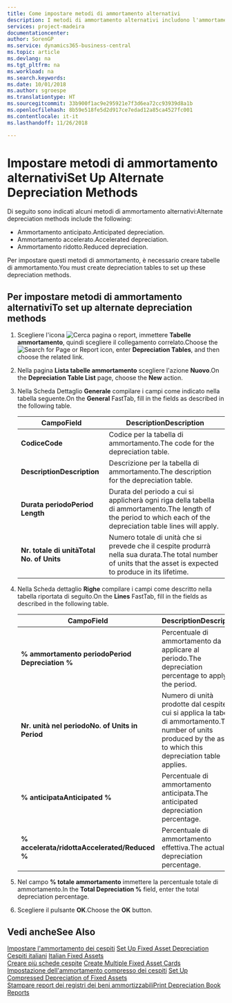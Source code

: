 ```yaml
---
title: Come impostare metodi di ammortamento alternativi
description: I metodi di ammortamento alternativi includono l'ammortamento anticipato, accelerato e ridotto.
services: project-madeira
documentationcenter: 
author: SorenGP
ms.service: dynamics365-business-central
ms.topic: article
ms.devlang: na
ms.tgt_pltfrm: na
ms.workload: na
ms.search.keywords: 
ms.date: 10/01/2018
ms.author: sgroespe
ms.translationtype: HT
ms.sourcegitcommit: 33b900f1ac9e295921e7f3d6ea72cc93939d8a1b
ms.openlocfilehash: 8b59e518fe5d2d917ce7edad12a85ca4527fc001
ms.contentlocale: it-it
ms.lasthandoff: 11/26/2018

---
```

# <a name="set-up-alternate-depreciation-methods"></a><span data-ttu-id="a2cda-103">Impostare metodi di ammortamento alternativi</span><span class="sxs-lookup"><span data-stu-id="a2cda-103">Set Up Alternate Depreciation Methods</span></span>
<span data-ttu-id="a2cda-104">Di seguito sono indicati alcuni metodi di ammortamento alternativi:</span><span class="sxs-lookup"><span data-stu-id="a2cda-104">Alternate depreciation methods include the following:</span></span>  

- <span data-ttu-id="a2cda-105">Ammortamento anticipato.</span><span class="sxs-lookup"><span data-stu-id="a2cda-105">Anticipated depreciation.</span></span>  
- <span data-ttu-id="a2cda-106">Ammortamento accelerato.</span><span class="sxs-lookup"><span data-stu-id="a2cda-106">Accelerated depreciation.</span></span>  
- <span data-ttu-id="a2cda-107">Ammortamento ridotto.</span><span class="sxs-lookup"><span data-stu-id="a2cda-107">Reduced depreciation.</span></span>  

<span data-ttu-id="a2cda-108">Per impostare questi metodi di ammortamento, è necessario creare tabelle di ammortamento.</span><span class="sxs-lookup"><span data-stu-id="a2cda-108">You must create depreciation tables to set up these depreciation methods.</span></span>  

## <a name="to-set-up-alternate-depreciation-methods"></a><span data-ttu-id="a2cda-109">Per impostare metodi di ammortamento alternativi</span><span class="sxs-lookup"><span data-stu-id="a2cda-109">To set up alternate depreciation methods</span></span>  

1.  <span data-ttu-id="a2cda-110">Scegliere l'icona ![Cerca pagina o report](../../media/ui-search/search_small.png "icona Cerca pagina o report"), immettere **Tabelle ammortamento**, quindi scegliere il collegamento correlato.</span><span class="sxs-lookup"><span data-stu-id="a2cda-110">Choose the ![Search for Page or Report](../../media/ui-search/search_small.png "Search for Page or Report icon") icon, enter **Depreciation Tables**, and then choose the related link.</span></span>  
2.  <span data-ttu-id="a2cda-111">Nella pagina **Lista tabelle ammortamento** scegliere l'azione **Nuovo**.</span><span class="sxs-lookup"><span data-stu-id="a2cda-111">On the **Depreciation Table List** page, choose the **New** action.</span></span>  
3.  <span data-ttu-id="a2cda-112">Nella Scheda Dettaglio **Generale** compilare i campi come indicato nella tabella seguente.</span><span class="sxs-lookup"><span data-stu-id="a2cda-112">On the **General** FastTab, fill in the fields as described in the following table.</span></span>  

    |<span data-ttu-id="a2cda-113">Campo</span><span class="sxs-lookup"><span data-stu-id="a2cda-113">Field</span></span>|<span data-ttu-id="a2cda-114">Description</span><span class="sxs-lookup"><span data-stu-id="a2cda-114">Description</span></span>|  
    |---------------------------------|---------------------------------------|  
    |<span data-ttu-id="a2cda-115">**Codice**</span><span class="sxs-lookup"><span data-stu-id="a2cda-115">**Code**</span></span>|<span data-ttu-id="a2cda-116">Codice per la tabella di ammortamento.</span><span class="sxs-lookup"><span data-stu-id="a2cda-116">The code for the depreciation table.</span></span>|  
    |<span data-ttu-id="a2cda-117">**Description**</span><span class="sxs-lookup"><span data-stu-id="a2cda-117">**Description**</span></span>|<span data-ttu-id="a2cda-118">Descrizione per la tabella di ammortamento.</span><span class="sxs-lookup"><span data-stu-id="a2cda-118">The description for the depreciation table.</span></span>|  
    |<span data-ttu-id="a2cda-119">**Durata periodo**</span><span class="sxs-lookup"><span data-stu-id="a2cda-119">**Period Length**</span></span>|<span data-ttu-id="a2cda-120">Durata del periodo a cui si applicherà ogni riga della tabella di ammortamento.</span><span class="sxs-lookup"><span data-stu-id="a2cda-120">The length of the period to which each of the depreciation table lines will apply.</span></span>|  
    |<span data-ttu-id="a2cda-121">**Nr. totale di unità**</span><span class="sxs-lookup"><span data-stu-id="a2cda-121">**Total No. of Units**</span></span>|<span data-ttu-id="a2cda-122">Numero totale di unità che si prevede che il cespite produrrà nella sua durata.</span><span class="sxs-lookup"><span data-stu-id="a2cda-122">The total number of units that the asset is expected to produce in its lifetime.</span></span>|  

4.  <span data-ttu-id="a2cda-123">Nella Scheda dettaglio **Righe** compilare i campi come descritto nella tabella riportata di seguito.</span><span class="sxs-lookup"><span data-stu-id="a2cda-123">On the **Lines** FastTab, fill in the fields as described in the following table.</span></span>  

    |<span data-ttu-id="a2cda-124">Campo</span><span class="sxs-lookup"><span data-stu-id="a2cda-124">Field</span></span>|<span data-ttu-id="a2cda-125">Description</span><span class="sxs-lookup"><span data-stu-id="a2cda-125">Description</span></span>|  
    |---------------------------------|---------------------------------------|  
    |<span data-ttu-id="a2cda-126">**% ammortamento periodo**</span><span class="sxs-lookup"><span data-stu-id="a2cda-126">**Period Depreciation %**</span></span>|<span data-ttu-id="a2cda-127">Percentuale di ammortamento da applicare al periodo.</span><span class="sxs-lookup"><span data-stu-id="a2cda-127">The depreciation percentage to apply to the period.</span></span>|  
    |<span data-ttu-id="a2cda-128">**Nr. unità nel periodo**</span><span class="sxs-lookup"><span data-stu-id="a2cda-128">**No. of Units in Period**</span></span>|<span data-ttu-id="a2cda-129">Numero di unità prodotte dal cespite a cui si applica la tabella di ammortamento.</span><span class="sxs-lookup"><span data-stu-id="a2cda-129">The number of units produced by the asset to which this depreciation table applies.</span></span>|  
    |<span data-ttu-id="a2cda-130">**% anticipata**</span><span class="sxs-lookup"><span data-stu-id="a2cda-130">**Anticipated %**</span></span>|<span data-ttu-id="a2cda-131">Percentuale di ammortamento anticipata.</span><span class="sxs-lookup"><span data-stu-id="a2cda-131">The anticipated depreciation percentage.</span></span>|  
    |<span data-ttu-id="a2cda-132">**% accelerata/ridotta**</span><span class="sxs-lookup"><span data-stu-id="a2cda-132">**Accelerated/Reduced %**</span></span>|<span data-ttu-id="a2cda-133">Percentuale di ammortamento effettiva.</span><span class="sxs-lookup"><span data-stu-id="a2cda-133">The actual depreciation percentage.</span></span>|  

5.  <span data-ttu-id="a2cda-134">Nel campo **% totale ammortamento** immettere la percentuale totale di ammortamento.</span><span class="sxs-lookup"><span data-stu-id="a2cda-134">In the **Total Depreciation %** field, enter the total depreciation percentage.</span></span>  
6.  <span data-ttu-id="a2cda-135">Scegliere il pulsante **OK**.</span><span class="sxs-lookup"><span data-stu-id="a2cda-135">Choose the **OK** button.</span></span>  

## <a name="see-also"></a><span data-ttu-id="a2cda-136">Vedi anche</span><span class="sxs-lookup"><span data-stu-id="a2cda-136">See Also</span></span>  
 <span data-ttu-id="a2cda-137">[Impostare l'ammortamento dei cespiti](../../fa-how-setup-depreciation.md) </span><span class="sxs-lookup"><span data-stu-id="a2cda-137">[Set Up Fixed Asset Depreciation](../../fa-how-setup-depreciation.md) </span></span>  
 <span data-ttu-id="a2cda-138">[Cespiti italiani](italian-fixed-assets.md) </span><span class="sxs-lookup"><span data-stu-id="a2cda-138">[Italian Fixed Assets](italian-fixed-assets.md) </span></span>  
 <span data-ttu-id="a2cda-139">[Creare più schede cespite](how-to-create-multiple-fixed-asset-cards.md) </span><span class="sxs-lookup"><span data-stu-id="a2cda-139">[Create Multiple Fixed Asset Cards](how-to-create-multiple-fixed-asset-cards.md) </span></span>  
 <span data-ttu-id="a2cda-140">[Impostazione dell'ammortamento compresso dei cespiti](how-to-set-up-compressed-depreciation-of-fixed-assets.md) </span><span class="sxs-lookup"><span data-stu-id="a2cda-140">[Set Up Compressed Depreciation of Fixed Assets](how-to-set-up-compressed-depreciation-of-fixed-assets.md) </span></span>  
 [<span data-ttu-id="a2cda-141">Stampare report dei registri dei beni ammortizzabili</span><span class="sxs-lookup"><span data-stu-id="a2cda-141">Print Depreciation Book Reports</span></span>](how-to-print-depreciation-book-reports.md)

